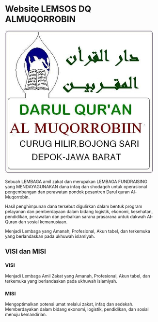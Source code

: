 # Website LEMSOS DQ ALMUQORROBIN

![Logo](/public/images/logo.jpg?raw=true)

Sebuah LEMBAGA amil zakat dan merupakan LEMBAGA FUNDRAISING yang MENDAYAGUNAKAN dana
infaq dan shodaqoh untuk operasional pengembangan dan perawatan pondok pesantren Darul quran
Al-Muqorrobin.

Hasil penghimpunan dana tersebut digulirkan dalam bentuk program pelayanan dan pemberdayaan
dalam bidang logistik, ekonomi, kesehatan, pendidikan, perawatan dan perbaikan sarana prasarana
untuk dakwah Al-Quran dan sosial kemanusiaan.

Menjadi Lembaga yang Amanah, Profesional, Akun tabel, dan terkemuka yang berlandaskan pada
ukhuwah islamiyah.

## VISI dan MISI

### VISI

Menjadi Lembaga Amil Zakat yang Amanah, Profesional, Akun tabel, dan terkemuka yang berlandaskan
pada ukhuwah islamiyah.

### MISI

Mengoptimalkan potensi umat melalui zakat, infaq dan sedekah. Memberdayakan dalam bidang
ekonomi, logistik, pendidikan, dan sosial menuju kemandirian.
